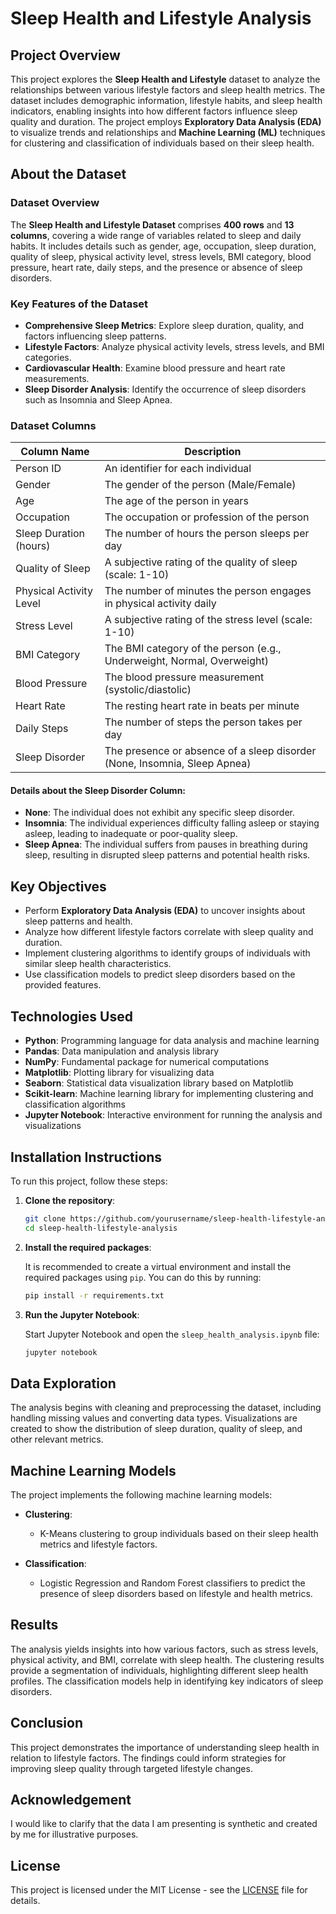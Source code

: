 # Sleep Health and Lifestyle Analysis

## Project Overview

This project explores the **Sleep Health and Lifestyle** dataset to analyze the relationships between various lifestyle factors and sleep health metrics. The dataset includes demographic information, lifestyle habits, and sleep health indicators, enabling insights into how different factors influence sleep quality and duration. The project employs **Exploratory Data Analysis (EDA)** to visualize trends and relationships and **Machine Learning (ML)** techniques for clustering and classification of individuals based on their sleep health.

## About the Dataset

### Dataset Overview

The **Sleep Health and Lifestyle Dataset** comprises **400 rows** and **13 columns**, covering a wide range of variables related to sleep and daily habits. It includes details such as gender, age, occupation, sleep duration, quality of sleep, physical activity level, stress levels, BMI category, blood pressure, heart rate, daily steps, and the presence or absence of sleep disorders.

### Key Features of the Dataset

- **Comprehensive Sleep Metrics**: Explore sleep duration, quality, and factors influencing sleep patterns.
- **Lifestyle Factors**: Analyze physical activity levels, stress levels, and BMI categories.
- **Cardiovascular Health**: Examine blood pressure and heart rate measurements.
- **Sleep Disorder Analysis**: Identify the occurrence of sleep disorders such as Insomnia and Sleep Apnea.

### Dataset Columns

| Column Name            | Description                                                  |
|-----------------------|--------------------------------------------------------------|
| Person ID             | An identifier for each individual                            |
| Gender                | The gender of the person (Male/Female)                      |
| Age                   | The age of the person in years                              |
| Occupation            | The occupation or profession of the person                  |
| Sleep Duration (hours)| The number of hours the person sleeps per day               |
| Quality of Sleep      | A subjective rating of the quality of sleep (scale: 1-10)  |
| Physical Activity Level| The number of minutes the person engages in physical activity daily |
| Stress Level          | A subjective rating of the stress level (scale: 1-10)      |
| BMI Category          | The BMI category of the person (e.g., Underweight, Normal, Overweight) |
| Blood Pressure        | The blood pressure measurement (systolic/diastolic)        |
| Heart Rate            | The resting heart rate in beats per minute                  |
| Daily Steps           | The number of steps the person takes per day                |
| Sleep Disorder        | The presence or absence of a sleep disorder (None, Insomnia, Sleep Apnea) |

#### Details about the Sleep Disorder Column:

- **None**: The individual does not exhibit any specific sleep disorder.
- **Insomnia**: The individual experiences difficulty falling asleep or staying asleep, leading to inadequate or poor-quality sleep.
- **Sleep Apnea**: The individual suffers from pauses in breathing during sleep, resulting in disrupted sleep patterns and potential health risks.

## Key Objectives

- Perform **Exploratory Data Analysis (EDA)** to uncover insights about sleep patterns and health.
- Analyze how different lifestyle factors correlate with sleep quality and duration.
- Implement clustering algorithms to identify groups of individuals with similar sleep health characteristics.
- Use classification models to predict sleep disorders based on the provided features.

## Technologies Used

- **Python**: Programming language for data analysis and machine learning
- **Pandas**: Data manipulation and analysis library
- **NumPy**: Fundamental package for numerical computations
- **Matplotlib**: Plotting library for visualizing data
- **Seaborn**: Statistical data visualization library based on Matplotlib
- **Scikit-learn**: Machine learning library for implementing clustering and classification algorithms
- **Jupyter Notebook**: Interactive environment for running the analysis and visualizations

## Installation Instructions

To run this project, follow these steps:

1. **Clone the repository**:

    ```bash
    git clone https://github.com/yourusername/sleep-health-lifestyle-analysis.git
    cd sleep-health-lifestyle-analysis
    ```

2. **Install the required packages**:

    It is recommended to create a virtual environment and install the required packages using `pip`. You can do this by running:

    ```bash
    pip install -r requirements.txt
    ```

3. **Run the Jupyter Notebook**:

    Start Jupyter Notebook and open the `sleep_health_analysis.ipynb` file:

    ```bash
    jupyter notebook
    ```

## Data Exploration

The analysis begins with cleaning and preprocessing the dataset, including handling missing values and converting data types. Visualizations are created to show the distribution of sleep duration, quality of sleep, and other relevant metrics.

## Machine Learning Models

The project implements the following machine learning models:

- **Clustering**: 
  - K-Means clustering to group individuals based on their sleep health metrics and lifestyle factors.
  
- **Classification**:
  - Logistic Regression and Random Forest classifiers to predict the presence of sleep disorders based on lifestyle and health metrics.

## Results

The analysis yields insights into how various factors, such as stress levels, physical activity, and BMI, correlate with sleep health. The clustering results provide a segmentation of individuals, highlighting different sleep health profiles. The classification models help in identifying key indicators of sleep disorders.

## Conclusion

This project demonstrates the importance of understanding sleep health in relation to lifestyle factors. The findings could inform strategies for improving sleep quality through targeted lifestyle changes.

## Acknowledgement

I would like to clarify that the data I am presenting is synthetic and created by me for illustrative purposes.

## License

This project is licensed under the MIT License - see the [LICENSE](LICENSE) file for details.
